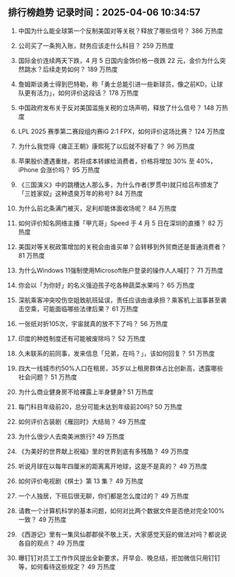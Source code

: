 
## 排行榜趋势 记录时间：2025-04-06 10:34:57
  
  1. 中国为什么能全球第一个反制美国对等关税？释放了哪些信号？ 386 万热度
    
  2. 公司买了一条狗入账，财务应该走什么科目？ 259 万热度
    
  3. 国际金价连续两天下跌，4 月 5 日国内金饰价格一夜跌 22 元，金价为什么突然跳水？后续走势如何？ 189 万热度
    
  4. 詹姆斯谈勇士得到巴特勒，称「勇士总能引进一些新球员，像之前KD，让球队更有活力」，如何评价这段话？ 178 万热度
    
  5. 中国政府发布关于反对美国滥施关税的立场声明，释放了什么信号？ 148 万热度
    
  6. LPL 2025 赛季第二赛段组内赛iG 2:1 FPX，如何评价这场比赛？ 124 万热度
    
  7. 为什么我觉得《雍正王朝》康熙死了以后就不好看了？ 96 万热度
    
  8. 苹果股价遭遇重挫，若将成本转嫁给消费者，价格将增加 30% 至 40%，iPhone 会涨价吗？ 95 万热度
    
  9. 《三国演义》中的跳槽达人那么多，为什么作者(罗贯中)就只给吕布颁发了「三姓家奴」这种遗臭万年的称号? 84 万热度
    
  10. 为什么前北条满门被灭，足利却能体面收场呢？ 84 万热度
    
  11. 如何评价知名网络主播「甲亢哥」Speed 于 4 月 5 日在深圳的直播？ 82 万热度
    
  12. 美国对等关税政策增加的关税会由谁买单？会转移到外贸商还是普通消费者？ 81 万热度
    
  13. 为什么Windows 11强制使用Microsoft账户登录的操作人人喊打？ 71 万热度
    
  14. 你会以「为你好」的名义强迫孩子吃各种蔬菜水果吗？ 65 万热度
    
  15. 深航乘客冲突咬伤空姐致航班延误，责任应该由谁承担？乘客机上滋事甚至袭击空乘，可能面临哪些法律后果？ 61 万热度
    
  16. 一张纸对折105次，宇宙就真的放不下了吗？ 56 万热度
    
  17. 印度的种姓制度还有可能被废除吗？ 52 万热度
    
  18. 久未联系的前同事，发来信息「兄弟，在吗？」，该如何回复？ 51 万热度
    
  19. 四大一线城市约50%人口在租房，35岁以上租房群体占比创新高，透露哪些社会问题？ 51 万热度
    
  20. 为什么商业健身房不给裸露上半身健身? 51 万热度
    
  21. 每门科目年级前20，总分可能未达到年级前20吗? 50 万热度
    
  22. 如何评价古装剧《雁回时》大结局？ 49 万热度
    
  23. 为什么很少人去南美洲旅行? 49 万热度
    
  24. 《为美好的世界献上祝福》里的世界到底有多残酷？ 49 万热度
    
  25. 听说月球在以每年四厘米的距离离开地球，这是不是真的？ 49 万热度
    
  26. 如何评价电视剧《棋士》第 13 集？ 49 万热度
    
  27. 一个人独居，下班后很无聊，你们都是怎么度过的？ 49 万热度
    
  28. 请教一个计算机科学的基本问题，如何对比两个数据文件是否绝对完全100%一致？ 49 万热度
    
  29. 《西游记》里有一集凤仙郡郡侯不敬上天，大家感觉天庭的做法对吗？都说说各自的观点？ 49 万热度
    
  30. 曝钉钉对员工工作作风提出全新要求，开早会、晚总结，拒加微信只用钉钉等，如何看待这些规定？ 49 万热度
    